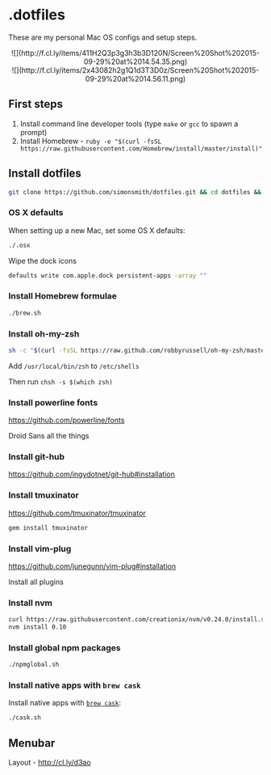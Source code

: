 # .dotfiles

These are my personal Mac OS configs and setup steps.

<div style="text-align: center">
![](http://f.cl.ly/items/411H2Q3p3g3h3b3D120N/Screen%20Shot%202015-09-29%20at%2014.54.35.png)
</div>
<div style="text-align: center">
![](http://f.cl.ly/items/2x43082h2g1Q1d3T3D0z/Screen%20Shot%202015-09-29%20at%2014.56.11.png)
</div>

## First steps
1. Install command line developer tools (type `make` or `gcc` to spawn a prompt)
1. Install Homebrew - `ruby -e "$(curl -fsSL https://raw.githubusercontent.com/Homebrew/install/master/install)"`

## Install dotfiles

```bash
git clone https://github.com/simonsmith/dotfiles.git && cd dotfiles && sh bootstrap.sh
```

### OS X defaults

When setting up a new Mac, set some OS X defaults:

```bash
./.osx
```

Wipe the dock icons

```bash
defaults write com.apple.dock persistent-apps -array ""
```

### Install Homebrew formulae

```bash
./brew.sh
```

### Install oh-my-zsh

``` bash
sh -c "$(curl -fsSL https://raw.github.com/robbyrussell/oh-my-zsh/master/tools/install.sh)"
```

Add `/usr/local/bin/zsh` to `/etc/shells`

Then run `chsh -s $(which zsh)`

### Install powerline fonts

https://github.com/powerline/fonts

Droid Sans all the things

### Install git-hub

https://github.com/ingydotnet/git-hub#installation

### Install tmuxinator

https://github.com/tmuxinator/tmuxinator

```bash
gem install tmuxinator
```

### Install vim-plug

https://github.com/junegunn/vim-plug#installation

Install all plugins

### Install nvm

``` bash
curl https://raw.githubusercontent.com/creationix/nvm/v0.24.0/install.sh | bash
nvm install 0.10
```

### Install global npm packages

```bash
./npmglobal.sh
```

### Install native apps with `brew cask`

Install native apps with [`brew cask`](https://github.com/phinze/homebrew-cask):

```bash
./cask.sh
```
## Menubar

Layout - http://cl.ly/d3ao
